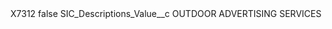 <?xml version="1.0" encoding="UTF-8"?>
<CustomMetadata xmlns="http://soap.sforce.com/2006/04/metadata" xmlns:xsi="http://www.w3.org/2001/XMLSchema-instance" xmlns:xsd="http://www.w3.org/2001/XMLSchema">
    <label>X7312</label>
    <protected>false</protected>
    <values>
        <field>SIC_Descriptions_Value__c</field>
        <value xsi:type="xsd:string">OUTDOOR ADVERTISING SERVICES</value>
    </values>
</CustomMetadata>
